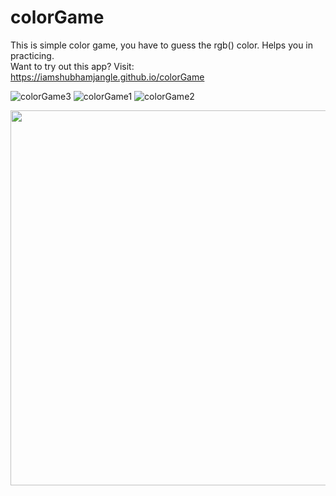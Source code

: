 # colorGame

This is simple color game, you have to guess the rgb() color. Helps you in practicing.\
Want to try out this app?
Visit: https://iamshubhamjangle.github.io/colorGame

![colorGame3](https://user-images.githubusercontent.com/65165548/93667484-f9748e00-faa3-11ea-9ea5-8c96c9eee2d9.PNG)
![colorGame1](https://user-images.githubusercontent.com/65165548/93667487-fbd6e800-faa3-11ea-8318-01e4651e6738.PNG)
![colorGame2](https://user-images.githubusercontent.com/65165548/93667488-fc6f7e80-faa3-11ea-8ae1-4498472c5e74.PNG)

<img src="https://user-images.githubusercontent.com/65165548/92150141-9b597100-ee3c-11ea-841a-76c32c00f6e4.png" height="600">
